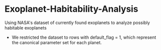 # Exoplanet-Habitability-Analysis
Using NASA's dataset of currently found exoplanets to analyze possibly habitable exoplanets

- We restricted the dataset to rows with default_flag = 1, which represent the canonical parameter set for each planet.